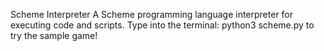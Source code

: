 Scheme Interpreter
A Scheme programming language interpreter for executing code and scripts.
Type into the terminal: python3 scheme.py to try the sample game!
